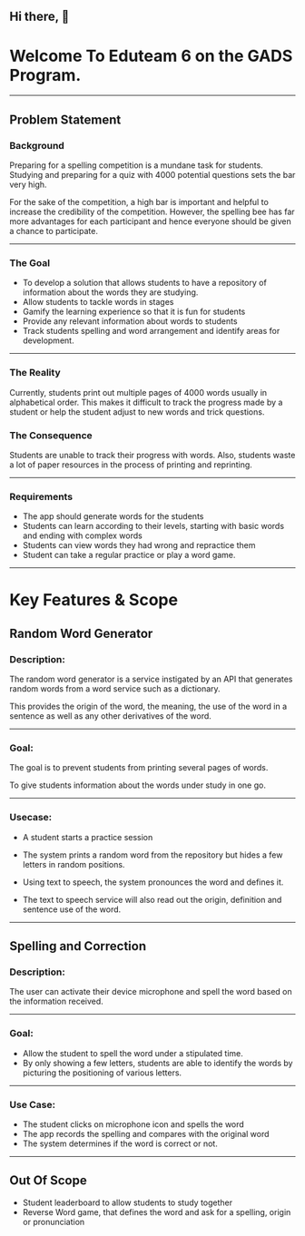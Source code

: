 ## Hi there, 👋

# Welcome To Eduteam 6 on the GADS Program. 
---
## Problem Statement

### Background

Preparing for a spelling competition is a mundane task for students. Studying and preparing for a quiz with 4000 potential questions sets the bar very high. 

For the sake of the competition, a high bar is important and helpful to increase the credibility of the competition. However, the spelling bee has far more advantages for each participant and hence everyone should be given a chance to participate.

---

### The Goal

- To develop a solution that allows students to have a repository of information about the words they are studying. 
- Allow students to tackle words in stages
- Gamify the learning experience so that it is fun for students
- Provide any relevant information about words to students
- Track students spelling and word arrangement and identify areas for development.

---

### The Reality

Currently, students print out multiple pages of 4000 words usually in alphabetical order. This makes it difficult to track the progress made by a student or help the student adjust to new words and trick questions. 

### The Consequence

Students are unable to track their progress with words. Also, students waste a lot of paper resources in the process of printing and reprinting.

---

### Requirements

- The app should generate words for the students
- Students can learn according to their levels, starting with basic words and ending with complex words
- Students can view words they had wrong and repractice them
- Student can take a regular practice or play a word game.

---

# Key Features & Scope

## Random Word Generator

### Description:

The random word generator is a service instigated by an API that generates random words from a word service such as a dictionary. 

This provides the origin of the word, the meaning, the use of the word in a sentence as well as any other derivatives of the word. 

---

### Goal:

The goal is to prevent students from printing several pages of words. 

To give students information about the words under study in one go. 

---

### Usecase:

- A student starts a practice session 

- The system prints a random word from the repository but hides a few letters in random positions. 

- Using text to speech, the system pronounces the word and defines it. 

- The text to speech service will also read out the origin, definition and sentence use of the word.

---

## Spelling and Correction

### Description:

The user can activate their device microphone and spell the word based on the information received.

---

### Goal:

- Allow the student to spell the word under a stipulated time.
- By only showing a few letters, students are able to identify the words by picturing the positioning of various letters.

---

### Use Case:

- The student clicks on microphone icon and spells the word
- The app records the spelling and compares with the original word
- The system determines if the word is correct or not.

---

## Out Of Scope

- Student leaderboard to allow students to study together
- Reverse Word game, that defines the word and ask for a spelling, origin or pronunciation

<!--

**Here are some ideas to get you started:**

🙋‍♀️ A short introduction - what is your organization all about?
🌈 Contribution guidelines - how can the community get involved?
👩‍💻 Useful resources - where can the community find your docs? Is there anything else the community should know?
🍿 Fun facts - what does your team eat for breakfast?
🧙 Remember, you can do mighty things with the power of [Markdown](https://docs.github.com/github/writing-on-github/getting-started-with-writing-and-formatting-on-github/basic-writing-and-formatting-syntax)
-->
